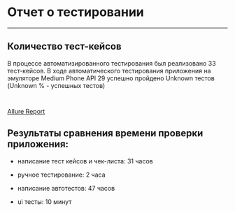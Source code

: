 # Отчет о тестировании

---

## Количество тест-кейсов

В процессе автоматизированного тестирования был реализовано 33 тест-кейсов.
В ходе автоматического тестирования приложения на эмуляторе Medium Phone API 29
успешно пройдено Unknown тестов (Unknown % - успешных тестов)

![]()

![]()

[Allure Report]()

## Результаты сравнения времени проверки приложения:

- написание тест кейсов и чек-листа: 31 часов
- ручное тестирование: 2 часа

- написание автотестов: 47 часов
- ui тесты: 10 минут
